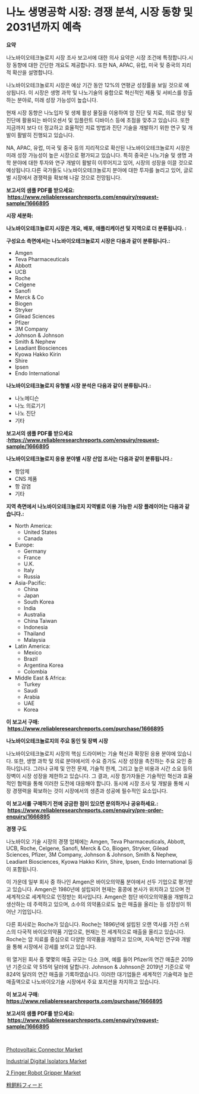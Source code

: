 <p><h1>나노 생명공학 시장: 경쟁 분석, 시장 동향 및 2031년까지 예측</h1></p><p><strong>요약</strong></p>
<p><p>나노바이오테크놀로지 시장 조사 보고서에 대한 의사 요약은 시장 조건에 특정합니다.시장 동향에 대한 간단한 개요도 제공합니다. 또한 NA, APAC, 유럽, 미국 및 중국의 지리적 확산을 설명합니다.</p><p>나노바이오테크놀로지 시장은 예상 기간 동안 12%의 연평균 성장률을 보일 것으로 예상됩니다. 이 시장은 생명 과학 및 나노기술의 융합으로 혁신적인 제품 및 서비스를 창출하는 분야로, 미래 성장 가능성이 높습니다.</p><p>현재 시장 동향은 나노입자 및 생체 활성 물질을 이용하여 암 진단 및 치료, 의료 영상 및 진단에 활용되는 바이오센서 및 임플란트 디바이스 등에 초점을 맞추고 있습니다. 또한 지금까지 보다 더 정교하고 효율적인 치료 방법과 진단 기술을 개발하기 위한 연구 및 개발이 활발히 진행되고 있습니다.</p><p>NA, APAC, 유럽, 미국 및 중국 등의 지리적으로 확산된 나노바이오테크놀로지 시장은 미래 성장 가능성이 높은 시장으로 평가되고 있습니다. 특히 중국은 나노기술 및 생명 과학 분야에 대한 투자와 연구 개발이 활발히 이루어지고 있어, 시장의 성장을 이끌 것으로 예상됩니다.다른 국가들도 나노바이오테크놀로지 분야에 대한 투자를 늘리고 있어, 글로벌 시장에서 경쟁력을 확보해 나갈 것으로 전망됩니다.</p></p>
<p><strong>보고서의 샘플 PDF를 받으세요: &nbsp;<a href="https://www.reliableresearchreports.com/enquiry/request-sample/1666895">https://www.reliableresearchreports.com/enquiry/request-sample/1666895</a></strong></p>
<p><strong>시장 세분화:</strong></p>
<p><strong> 나노바이오테크놀로지 시장은 개요, 배포, 애플리케이션 및 지역으로 더 분류됩니다. :</strong></p>
<p><strong>구성요소 측면에서는 나노바이오테크놀로지 시장은 다음과 같이 분류됩니다.:</strong></p>
<p><ul><li>Amgen</li><li>Teva Pharmaceuticals</li><li>Abbott</li><li>UCB</li><li>Roche</li><li>Celgene</li><li>Sanofi</li><li>Merck & Co</li><li>Biogen</li><li>Stryker</li><li>Gilead Sciences</li><li>Pfizer</li><li>3M Company</li><li>Johnson & Johnson</li><li>Smith & Nephew</li><li>Leadiant Biosciences</li><li>Kyowa Hakko Kirin</li><li>Shire</li><li>Ipsen</li><li>Endo International</li></ul></p>
<p><strong> 나노바이오테크놀로지 유형별 시장 분석은 다음과 같이 분류됩니다.:</strong></p>
<p><ul><li>나노메디슨</li><li>나노 의료기기</li><li>나노 진단</li><li>기타</li></ul></p>
<p><strong>보고서의 샘플 PDF를 받으세요 :<a href="https://www.reliableresearchreports.com/enquiry/request-sample/1666895">https://www.reliableresearchreports.com/enquiry/request-sample/1666895</a></strong></p>
<p><strong> 나노바이오테크놀로지 응용 분야별 시장 산업 조사는 다음과 같이 분류됩니다.:</strong></p>
<p><ul><li>항암제</li><li>CNS 제품</li><li>항 감염</li><li>기타</li></ul></p>
<p><strong>지역 측면에서 나노바이오테크놀로지 지역별로 이용 가능한 시장 플레이어는 다음과 같습니다.:</strong></p>
<p><ul>
    <li>
        North America:
        <ul>
            <li>United States</li>
            <li>Canada</li>
        </ul>
    </li>
    <li>
        Europe:
        <ul>
            <li>Germany</li>
            <li>France</li>
            <li>U.K.</li>
            <li>Italy</li>
            <li>Russia</li>
        </ul>
    </li>
    <li>
        Asia-Pacific:
        <ul>
            <li>China</li>
            <li>Japan</li>
            <li>South Korea</li>
            <li>India</li>
            <li>Australia</li>
            <li>China Taiwan</li>
            <li>Indonesia</li>
            <li>Thailand</li>
            <li>Malaysia</li>
        </ul>
    </li>
    <li>
        Latin America:
        <ul>
            <li>Mexico</li>
            <li>Brazil</li>
            <li>Argentina Korea</li>
            <li>Colombia</li>
        </ul>
    </li>
    <li>
        Middle East & Africa:
        <ul>
            <li>Turkey</li>
            <li>Saudi</li>
            <li>Arabia</li>
            <li>UAE</li>
            <li>Korea</li>
        </ul>
    </li>
    </ul></p>
<p><strong>이 보고서 구매: &nbsp;<a href="https://www.reliableresearchreports.com/purchase/1666895">https://www.reliableresearchreports.com/purchase/1666895</a></strong></p>
<p><strong>나노바이오테크놀로지의 주요 동인 및 장벽 시장</strong></p>
<p><p>나노바이오테크놀로지 시장의 핵심 드라이버는 기술 혁신과 확장된 응용 분야에 있습니다. 또한, 생명 과학 및 의료 분야에서의 수요 증가도 시장 성장을 촉진하는 주요 요인 중 하나입니다. 그러나 규제 및 안전 문제, 기술적 한계, 그리고 높은 비용과 시간 소요 등의 장벽이 시장 성장을 제한하고 있습니다. 그 결과, 시장 참가자들은 기술적인 혁신과 효율적인 협력을 통해 이러한 도전에 대응해야 합니다. 동시에 시장 조사 및 개발을 통해 시장 경쟁력을 확보하는 것이 시장에서의 생존과 성공에 필수적인 요소입니다.</p></p>
<p><strong>이 보고서를 구매하기 전에 궁금한 점이 있으면 문의하거나 공유하세요.: &nbsp;<a href="https://www.reliableresearchreports.com/enquiry/pre-order-enquiry/1666895">https://www.reliableresearchreports.com/enquiry/pre-order-enquiry/1666895</a></strong></p>
<p><strong>경쟁 구도</strong></p>
<p><p>나노바이오 기술 시장의 경쟁 업체에는 Amgen, Teva Pharmaceuticals, Abbott, UCB, Roche, Celgene, Sanofi, Merck & Co, Biogen, Stryker, Gilead Sciences, Pfizer, 3M Company, Johnson & Johnson, Smith & Nephew, Leadiant Biosciences, Kyowa Hakko Kirin, Shire, Ipsen, Endo International 등이 포함됩니다.</p><p>이 가운데 일부 회사 중 하나인 Amgen은 바이오의약품 분야에서 선두 기업으로 평가받고 있습니다. Amgen은 1980년에 설립되어 현재는 홍콩에 본사가 위치하고 있으며 전 세계적으로 세계적으로 인정받는 회사입니다. Amgen은 첨단 바이오의약품을 개발하고 생산하는 데 주력하고 있으며, 소수의 의약품으로도 높은 매출을 올리는 등 성장성이 뛰어난 기업입니다.</p><p>다른 회사로는 Roche가 있습니다. Roche는 1896년에 설립된 오랜 역사를 가진 스위스의 다국적 바이오의약품 기업으로, 현재는 전 세계적으로 매출을 올리고 있습니다. Roche는 암 치료를 중심으로 다양한 의약품을 개발하고 있으며, 지속적인 연구와 개발을 통해 시장에서 강세를 보이고 있습니다.</p><p>위 열거된 회사 중 몇몇의 매출 규모는 다소 크며, 예를 들어 Pfizer의 연간 매출은 2019년 기준으로 약 515억 달러에 달합니다. Johnson & Johnson은 2019년 기준으로 약 824억 달러의 연간 매출을 기록하였습니다. 이러한 대기업들은 세계적인 기술력과 높은 매출액으로 나노바이오기술 시장에서 주요 포지션을 차지하고 있습니다.</p></p>
<p><strong>이 보고서 구매: &nbsp; <a href="https://www.reliableresearchreports.com/purchase/1666895">https://www.reliableresearchreports.com/purchase/1666895</a></strong></p>
<p><strong>보고서의 샘플 PDF를 받으세요: &nbsp;<a href="https://www.reliableresearchreports.com/enquiry/request-sample/1666895">https://www.reliableresearchreports.com/enquiry/request-sample/1666895</a></strong><strong></strong></p>
<p>&nbsp;</p>
<p><p><a href="https://github.com/joannesouthgate/Market-Research-Report-List-2/blob/main/photovoltaic-connector-market.md">Photovoltaic Connector Market</a></p><p><a href="https://github.com/sofayahoo2023/Market-Research-Report-List-3/blob/main/industrial-digital-isolators-market.md">Industrial Digital Isolators Market</a></p><p><a href="https://github.com/wwwkeltoum/Market-Research-Report-List-2/blob/main/2-finger-robot-gripper-market.md">2 Finger Robot Gripper Market</a></p><p><a href="https://github.com/nemesis2824/Market-Research-Report-List-1/blob/main/211271815520.md">粗飼料フィード</a></p></p>
